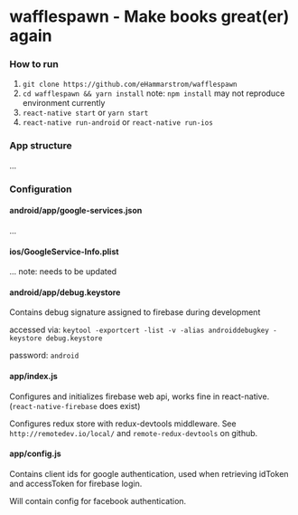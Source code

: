 # wafflespawn - Make books great(er) again

### How to run

1. `git clone https://github.com/eHammarstrom/wafflespawn`
2. `cd wafflespawn && yarn install` note: `npm install` may not reproduce environment currently
3. `react-native start` or `yarn start`
4. `react-native run-android` or `react-native run-ios`

### App structure
...

### Configuration

#### android/app/google-services.json
...

#### ios/GoogleService-Info.plist
... note: needs to be updated

#### android/app/debug.keystore
Contains debug signature assigned to firebase during development


accessed via: `keytool -exportcert -list -v -alias androiddebugkey -keystore debug.keystore`

password: `android`

#### app/index.js
Configures and initializes firebase web api, works fine in react-native. (`react-native-firebase` does exist)

Configures redux store with redux-devtools middleware. See `http://remotedev.io/local/` and `remote-redux-devtools` on github.

#### app/config.js
Contains client ids for google authentication, used when retrieving idToken and accessToken for firebase login.

Will contain config for facebook authentication.
